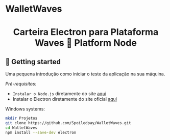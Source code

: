 # WalletWaves


<h1 align="center"> Carteira Electron para Plataforma Waves 🔷 Platform Node</h1>

## 🚀️ Getting started

Uma pequena introdução como iniciar o teste da aplicação na sua máquina. 

*Pré-requisitos:*
- `Instalar o Node.js` diretamente do site [aqui](https://nodejs.org/en/download/) 
- Instalar o Electron diretamente do site oficial [aqui](https://www.electronjs.org/docs/tutorial/first-app#installing-electron)


Windows systems:
```bash
mkdir Projetos
git clone https://github.com/Spoiledpay/WalletWaves.git
cd WalletWaves
npm install --save-dev electron
